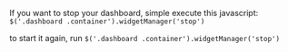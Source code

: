 
If you want to stop your dashboard, simple execute this javascript:
`$('.dashboard .container').widgetManager('stop')`

to start it again, run
`$('.dashboard .container').widgetManager('stop')`